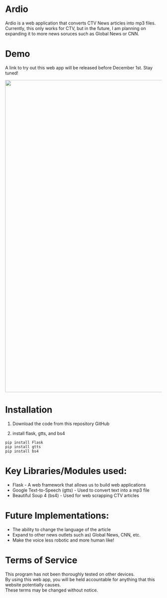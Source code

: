 # Ardio
Ardio is a web application that converts CTV News articles into mp3 files. Currently, this only works for CTV, but in the future, I am planning on expanding it to more news soruces such as Global News or CNN. 

# Demo
A link to try out this web app will be released before December 1st. Stay tuned!
 
<img width="1000vw" height="auto" src="https://raw.githubusercontent.com/DonaldKLee/Ardio/main/Ardio_Demo.gif">

# Installation
1. Download the code from this repository GitHub

2. install flask, gtts, and bs4
```
pip install Flask
pip install gtts
pip install bs4
```

# Key Libraries/Modules used:
- Flask - A web framework that allows us to build web applications
- Google Text-to-Speech (gtts) - Used to convert text into a mp3 file
- Beautiful Soup 4 (bs4) - Used for web scrapping CTV articles

# Future Implementations:
- The ability to change the language of the article
- Expand to other news outlets such as) Global News, CNN, etc.
- Make the voice less robotic and more human like!

# Terms of Service 
This program has not been thoroughly tested on other devices. 
</br>By using this web app, you will be held accountable for anything that this website potentially causes. 
</br> These terms may be changed without notice.

